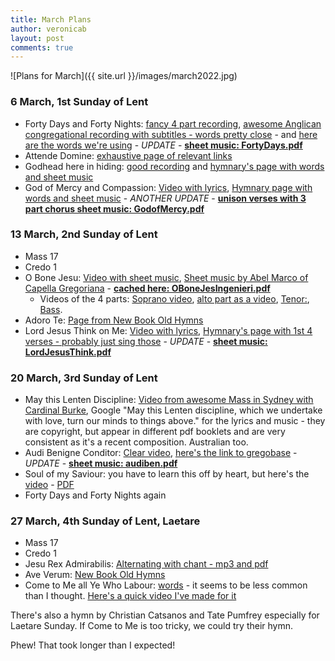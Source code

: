 ```yaml
---
title: March Plans
author: veronicab
layout: post
comments: true
---
```


![Plans for March]({{ site.url }}/images/march2022.jpg)

### 6 March, 1st Sunday of Lent

* Forty Days and Forty Nights: [fancy 4 part recording](https://www.youtube.com/watch?v=RJXe6B7g5gE), [awesome Anglican congregational recording with subtitles - words pretty close](https://www.youtube.com/watch?v=m5Nq4YXlcX8) - and [here are the words we're using](https://hymnary.org/hymn/HPEC1871/49) - *UPDATE* - [**sheet music: FortyDays.pdf**](/pdf/hymns/FortyDays.pdf)
* Attende Domine: [exhaustive page of relevant links](https://newbookoldhymns.brandt.id.au/hymns/attende.html)
* Godhead here in hiding: [good recording](https://www.youtube.com/watch?v=cqHIf5DYF2c) and [hymnary's page with words and sheet music](https://hymnary.org/text/godhead_here_in_hiding)
* God of Mercy and Compassion: [Video with lyrics](https://www.youtube.com/watch?v=LOtiQyGa1OE), [Hymnary page with words and sheet music](https://hymnary.org/text/god_of_mercy_and_compassion_look_with_pi) - *ANOTHER UPDATE* - [**unison verses with 3 part chorus sheet music: GodofMercy.pdf**](/pdf/hymns/GodofMercy.pdf) 

### 13 March, 2nd Sunday of Lent

* Mass 17
* Credo 1
* O Bone Jesu: [Video with sheet music](https://www.youtube.com/watch?v=NG6NGCcQFmg), [Sheet music by Abel Marco of Capella Gregoriana](http://drive.google.com/uc?id=14j7spKVdg7fo8-I-eFfcecesQg20-sWm&export=download) - [**cached here: OBoneJesIngenieri.pdf**](/pdf/motets/OBoneJesIngenieri.pdf)
  + Videos of the 4 parts: [Soprano video](https://rumble.com/vwd3h3-o-bone-jesu-ingegneri-soprano-part.html), [alto part as a video](https://rumble.com/vwd2yr-o-bone-jesu-alto-part.html), [Tenor:](https://rumble.com/vwd42h-o-bone-jesu-ingegneri-tenor-part.html), [Bass](https://rumble.com/vwd4il-o-bone-jesu-ingegneri-bass-part.html).
* Adoro Te: [Page from New Book Old Hymns](https://newbookoldhymns.brandt.id.au/hymns/adorote.html)
* Lord Jesus Think on Me: [Video with lyrics](https://www.youtube.com/watch?v=gtPD24Bvn38), [Hymnary's page with 1st 4 verses - probably just sing those](https://hymnary.org/text/lord_jesus_think_on_me) - *UPDATE* - [**sheet music: LordJesusThink.pdf**](/pdf/hymns/LordJesusThink.pdf)

### 20 March, 3rd Sunday of Lent

* May this Lenten Discipline: [Video from awesome Mass in Sydney with Cardinal Burke](https://youtu.be/kus0_eCOxSA?t=162), Google "May this Lenten discipline,
which we undertake with love,
turn our minds to things above." for the lyrics and music - they are copyright, but appear in different pdf booklets and are very consistent as it's a recent composition. Australian too.
* Audi Benigne Conditor: [Clear video](https://www.youtube.com/watch?v=kN-UBu8a8TE), [here's the link to gregobase](https://gregobase.selapa.net/chant.php?id=1830) - *UPDATE* - [**sheet music: audiben.pdf**](/pdf/chant/audiben.pdf)
* Soul of my Saviour: you have to learn this off by heart, but here's the [video](https://www.youtube.com/watch?v=2AdFNZfGpSs) - [PDF](/pdf/organ/Soul-choir.pdf)
* Forty Days and Forty Nights again

### 27 March, 4th Sunday of Lent, Laetare

* Mass 17
* Credo 1
* Jesu Rex Admirabilis: [Alternating with chant - mp3 and pdf](https://www.ccwatershed.org/2015/09/09/sab-setting-palestrina-jesu-rex-admirabilis/)
* Ave Verum: [New Book Old Hymns](https://newbookoldhymns.brandt.id.au/hymns/aveverum.html)
* Come to Me all Ye Who Labour: [words](https://aash.org/about-aash/sacred-heart-traditions/come-to-me) - it seems to be less common than I thought. [Here's a quick video I've made for it](https://youtu.be/F_jwGKv0vjI)

There's also a hymn by Christian Catsanos and Tate Pumfrey especially for Laetare Sunday. If Come to Me is too tricky, we could try their hymn.

Phew! That took longer than I expected!

